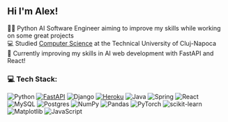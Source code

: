 ## Hi I'm Alex!

👨‍💻 Python AI Software Engineer aiming to improve my skills while working on some great projects </br>
💻 Studied [Computer Science](https://ac.utcluj.ro/acasa.html) at the Technical University of Cluj-Napoca </br>
🌱 Currently improving my skills in AI web development with FastAPI and React!</br>


### 💻 Tech Stack:
![Python](https://img.shields.io/badge/python-3670A0?style=for-the-badge&logo=python&logoColor=ffdd54) [![FastAPI](https://img.shields.io/badge/FastAPI-009485.svg?logo=fastapi&logoColor=white)](#) ![Django](https://img.shields.io/badge/django-%23092E20.svg?style=for-the-badge&logo=django&logoColor=white) [![Heroku](https://img.shields.io/badge/Heroku-430098?logo=heroku&logoColor=fffe)](#) ![Java](https://img.shields.io/badge/java-%23ED8B00.svg?style=for-the-badge&logo=openjdk&logoColor=white) ![Spring](https://img.shields.io/badge/spring-%236DB33F.svg?style=for-the-badge&logo=spring&logoColor=white) ![React](https://img.shields.io/badge/react-%2320232a.svg?style=for-the-badge&logo=react&logoColor=%2361DAFB) ![MySQL](https://img.shields.io/badge/mysql-4479A1.svg?style=for-the-badge&logo=mysql&logoColor=white) ![Postgres](https://img.shields.io/badge/postgres-%23316192.svg?style=for-the-badge&logo=postgresql&logoColor=white) ![NumPy](https://img.shields.io/badge/numpy-%23013243.svg?style=for-the-badge&logo=numpy&logoColor=white) ![Pandas](https://img.shields.io/badge/pandas-%23150458.svg?style=for-the-badge&logo=pandas&logoColor=white) ![PyTorch](https://img.shields.io/badge/PyTorch-%23EE4C2C.svg?style=for-the-badge&logo=PyTorch&logoColor=white) ![scikit-learn](https://img.shields.io/badge/scikit--learn-%23F7931E.svg?style=for-the-badge&logo=scikit-learn&logoColor=white) ![Matplotlib](https://img.shields.io/badge/Matplotlib-%23ffffff.svg?style=for-the-badge&logo=Matplotlib&logoColor=black) ![JavaScript](https://img.shields.io/badge/javascript-%23323330.svg?style=for-the-badge&logo=javascript&logoColor=%23F7DF1E)



<!-- Proudly created with GPRM ( https://gprm.itsvg.in ) -->
<!--
**alexm307/alexm307** is a ✨ _special_ ✨ repository because its `README.md` (this file) appears on your GitHub profile.

![](https://github-readme-streak-stats.herokuapp.com/?user=alexm307&theme=tokyonight&hide_border=false)<br/>
### 📊 GitHub Stats:
![](https://github-readme-stats.vercel.app/api?username=alexm307&theme=tokyonight&hide_border=false&include_all_commits=false&count_private=true)<br/>
![](https://github-readme-stats.vercel.app/api/top-langs/?username=alexm307&theme=tokyonight&hide_border=false&include_all_commits=false&count_private=false&layout=compact)

Here are some ideas to get you started:

- 🔭 I’m currently working on ...
- 🌱 I’m currently learning ...
- 👯 I’m looking to collaborate on ...
- 🤔 I’m looking for help with ...
- 💬 Ask me about ...
- 📫 How to reach me: ...
- 😄 Pronouns: ...
- ⚡ Fun fact: ...
-->
